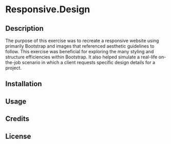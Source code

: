 # Responsive.Design

## Description 
The purpose of this exercise was to recreate a responsive website using primarily Bootstrap and images that referenced aesthetic guidelines to follow.  This exercise was beneficial for exploring the many styling and structure efficiencies within Bootstrap.  It also helped simulate a real-life on-the-job scenario in which a client requests specific design details for a project. 

## Installation

## Usage 

## Credits

## License